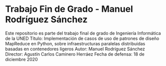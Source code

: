 # Trabajo Fin de Grado - Manuel Rodríguez Sánchez

Este repositorio es parte del trabajo final de grado de Ingeniería Informática de la UNED 
Título: Implementación de casos de uso de patrones de diseño MapReduce en Python, 
		sobre infraestructuras paralelas distribuidas basadas en contenedores ligeros
Autor: Manuel Rodríguez Sánchez 
Director: Agustín Carlos Caminero Herráez
Fecha de defensa: 18 de diciembre 2020